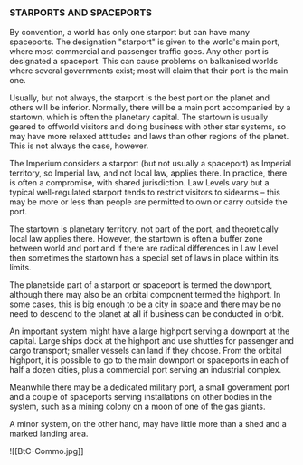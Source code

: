 ### STARPORTS AND SPACEPORTS

By convention, a world has only one starport but can have many spaceports. The designation "starport" is given to the world's main port, where most commercial and passenger traffic goes. Any other port is designated a spaceport. This can cause problems on balkanised worlds where several governments exist; most will claim that their port is the main one.

Usually, but not always, the starport is the best port on the planet and others will be inferior. Normally, there will be a main port accompanied by a startown, which is often the planetary capital. The startown is usually geared to offworld visitors and doing business with other star systems, so may have more relaxed attitudes and laws than other regions of the planet. This is not always the case, however.

The Imperium considers a starport (but not usually a spaceport) as Imperial territory, so Imperial law, and not local law, applies there. In practice, there is often a compromise, with shared jurisdiction. Law Levels vary but a typical well-regulated starport tends to restrict visitors to sidearms – this may be more or less than people are permitted to own or carry outside the port.

The startown is planetary territory, not part of the port, and theoretically local law applies there. However, the startown is often a buffer zone between world and port and if there are radical differences in Law Level then sometimes the startown has a special set of laws in place within its limits.

The planetside part of a starport or spaceport is termed the downport, although there may also be an orbital component termed the highport. In some cases, this is big enough to be a city in space and there may be no need to descend to the planet at all if business can be conducted in orbit.

An important system might have a large highport serving a downport at the capital. Large ships dock at the highport and use shuttles for passenger and cargo transport; smaller vessels can land if they choose. From the orbital highport, it is possible to go to the main downport or spaceports in each of half a dozen cities, plus a commercial port serving an industrial complex.

Meanwhile there may be a dedicated military port, a small government port and a couple of spaceports serving installations on other bodies in the system, such as a mining colony on a moon of one of the gas giants.

A minor system, on the other hand, may have little more than a shed and a marked landing area.

![[BtC-Commo.jpg]]